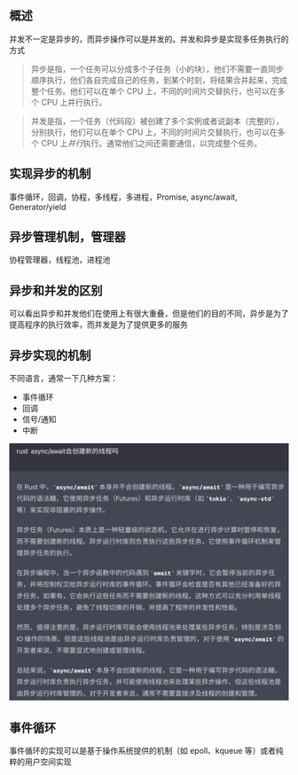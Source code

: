 ## 概述

并发不一定是异步的，而异步操作可以是并发的。并发和异步是实现多任务执行的方式

> 异步是指，一个任务可以分成多个子任务（小的块），他们不需要一直同步顺序执行，他们各自完成自己的任务，到某个时刻，将结果合并起来，完成整个任务。他们可以在单个 CPU 上，不同的时间片交替执行，也可以在多个 CPU 上并行执行。

> 并发是指，一个任务（代码段）被创建了多个实例或者说副本（完整的），分别执行，他们可以在单个 CPU 上，不同的时间片交替执行，也可以在多个 CPU 上*并行*执行。通常他们之间还需要通信，以完成整个任务。

## 实现异步的机制

事件循环，回调，协程，多线程，多进程，Promise, async/await, Generator/yield

## 异步管理机制，管理器

协程管理器，线程池，进程池

## 异步和并发的区别

可以看出异步和并发他们在使用上有很大重叠，但是他们的目的不同，异步是为了提高程序的执行效率，而并发是为了提供更多的服务

## 异步实现的机制

不同语言，通常一下几种方案：

- 事件循环
- 回调
- 信号/通知
- 中断

![Alt text](异步.png)

## 事件循环

事件循环的实现可以是基于操作系统提供的机制（如 epoll、kqueue 等）或者纯粹的用户空间实现
